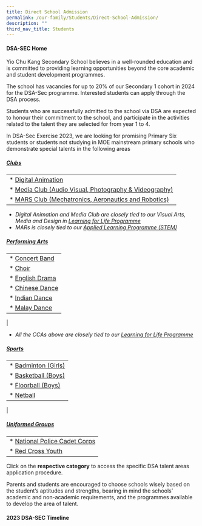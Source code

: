 ```yaml
---
title: Direct School Admission
permalink: /our-family/Students/Direct-School-Admission/
description: ""
third_nav_title: Students
---
```

#### **DSA-SEC Home**

Yio Chu Kang Secondary School believes in a well-rounded education and is committed to providing learning opportunities beyond the core academic and student development programmes.

The school has vacancies for up to 20% of our Secondary 1 cohort in 2024 for the DSA-Sec programme. Interested students can apply through the DSA process.

Students who are successfully admitted to the school via DSA are expected to honour their commitment to the school, and participate in the activities related to the talent they are selected for from year 1 to 4.

In DSA-Sec Exercise 2023, we are looking for promising Primary Six students or students not studying in MOE mainstream primary schools who demonstrate special talents in the following areas

#####  [Clubs](/files/Students/Direct%20School%20Admission/2023%20direct%20school%20admission%20-%20clubs.pdf)

|  | 
| -------- | 
| *   [Digital Animation](/cca/Clubs/Digital-Animation-Club/)|    
|*   [Media Club (Audio Visual, Photography &amp; Videography)](/cca/Clubs/Media-Club-Audio-Visual-Photography-Videography/)|
|*   [MARS Club (Mechatronics, Aeronautics and Robotics)](/cca/Clubs/MARS-CLUB-MECHATRONICS-AERONAUTICS-AND-ROBOTICS/)|

* _Digital Animation and Media Club are closely tied to our Visual Arts, Media and Design in [Learning for Life Programme](/our-curriculum/Distinctive-Programmes/Learning-for-Life-Programme/)_
*   _MARs is closely tied to our [Applied Learning Programme (STEM)](/our-curriculum/Distinctive-Programmes/Applied-Learning-Programme/)_

#####  [Performing Arts](/files/Students/Direct%20School%20Admission/2023%20direct%20school%20admission%20%20-%20performing%20arts.pdf)

|  | 
| -------- | 
| *   [Concert Band](/cca/Performing-Arts/Concert-Band/)   |
|*   [Choir](/cca/Performing-Arts/Choir/)| 
|*   [English Drama](/cca/Performing-Arts/English-Drama/)|
|*  [Chinese Dance](/cca/Performing-Arts/Chinese-Dance/)|
|*   [Indian Dance](/cca/Performing-Arts/Indian-Dance/)|
|*   [Malay Dance](/cca/Performing-Arts/Malay-Dance/)|
|
*   _All the CCAs above are closely tied to our [Learning for Life Programme](/our-curriculum/Distinctive-Programmes/Learning-for-Life-Programme/)_

#####  [Sports](/files/Students/Direct%20School%20Admission/2023%20direct%20school%20admission%20-%20sports.pdf)

|  | 
| -------- |
| *   [Badminton (Girls)](/cca/Physical-Sports/Badminton-Boys-Girls/)|
|*   [Basketball (Boys)](/cca/Physical-Sports/Basketball-Boys/)|
|*   [Floorball (Boys)](/cca/Physical-Sports/Floorball-Boys/)|
|*   [Netball](/cca/Physical-Sports/Netball/)|
|

#####  [Uniformed Groups](/files/Students/Direct%20School%20Admission/2023%20direct%20school%20admission%20-%20ugs.pdf)

|  | 
| -------- | 
| *   [National Police Cadet Corps](/cca/Uniformed-Groups/NPCC/)|
|*   [Red Cross Youth](/cca/Uniformed-Groups/Red-Cross-Youth/)| 


Click on the **respective category** to access the specific DSA talent areas application procedure.

Parents and students are encouraged to choose schools wisely based on the student’s aptitudes and strengths, bearing in mind the schools’ academic and non-academic requirements, and the programmes available to develop the area of talent.

#### 2023 DSA-SEC Timeline

